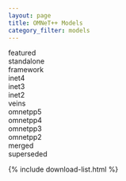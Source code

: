 ```yaml
---
layout: page
title: OMNeT++ Models
category_filter: models
---
```


<div class="right filtertags">
  <div class="chip" onclick="$(this).toggleClass('blue-grey'); applyChipFiltering();">featured</div>
  <div class="chip" onclick="$(this).toggleClass('blue-grey'); applyChipFiltering();">standalone</div>
  <div class="chip" onclick="$(this).toggleClass('blue-grey'); applyChipFiltering();">framework</div>
  <div class="chip" onclick="$(this).toggleClass('blue-grey'); applyChipFiltering();">inet4</div>
  <div class="chip" onclick="$(this).toggleClass('blue-grey'); applyChipFiltering();">inet3</div>
  <div class="chip" onclick="$(this).toggleClass('blue-grey'); applyChipFiltering();">inet2</div>
  <div class="chip" onclick="$(this).toggleClass('blue-grey'); applyChipFiltering();">veins</div>
  <div class="chip" onclick="$(this).toggleClass('blue-grey'); applyChipFiltering();">omnetpp5</div>
  <div class="chip" onclick="$(this).toggleClass('blue-grey'); applyChipFiltering();">omnetpp4</div>
  <div class="chip" onclick="$(this).toggleClass('blue-grey'); applyChipFiltering();">omnetpp3</div>
  <div class="chip" onclick="$(this).toggleClass('blue-grey'); applyChipFiltering();">omnetpp2</div>
  <div class="chip" onclick="$(this).toggleClass('blue-grey'); applyChipFiltering();">merged</div>
  <div class="chip" onclick="$(this).toggleClass('blue-grey'); applyChipFiltering();">superseded</div>
</div>
<div class="clearfix"></div>

{% include download-list.html %}
